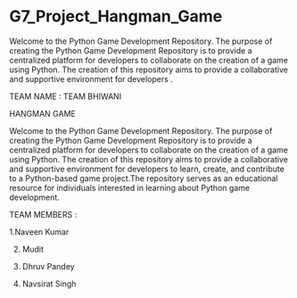 # G7_Project_Hangman_Game
Welcome to the Python Game Development Repository. The purpose of creating the Python Game Development Repository is to provide a centralized platform for developers to collaborate on the creation of a game using Python. The creation of this repository aims to provide a collaborative and supportive environment for developers .

TEAM NAME : TEAM BHIWANI

HANGMAN GAME


Welcome to the Python Game Development Repository. The purpose of creating the Python Game Development Repository is to provide a centralized platform for developers to collaborate on the creation of a game using Python. The creation of this repository aims to provide a collaborative and supportive environment for developers to learn, create, and contribute to a Python-based game project.The repository serves as an educational resource for individuals interested in learning about Python game development.


TEAM MEMBERS : 

 1.Naveen Kumar

2. Mudit

3. Dhruv Pandey

4. Navsirat Singh
